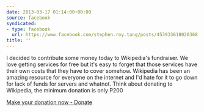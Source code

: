 ```yaml
---
date: 2013-03-17 01:14:00+00:00
source: facebook
syndicated:
- type: facebook
  url: https://www.facebook.com/stephen.roy.tang/posts/453933618020368
title: ''
---
```


I decided to contribute some money today to Wikipedia's fundraiser. We love getting services for free but it's easy to forget that those services have their own costs that they have to cover somehow. Wikipedia has been an amazing resource for everyone on the internet and I'd hate for it to go down for lack of funds for servers and whatnot. Think about donating to Wikipedia, the minimum donation is only P200

[Make your donation now - Donate](https://donate.wikimedia.org/wiki/Special:FundraiserRedirector?appeal=Appeal-FaceBook&uselang=en)